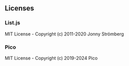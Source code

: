 ## Licenses

### List.js

MIT License - Copyright (c) 2011-2020 Jonny Strömberg

### Pico

MIT License - Copyright (c) 2019-2024 Pico
